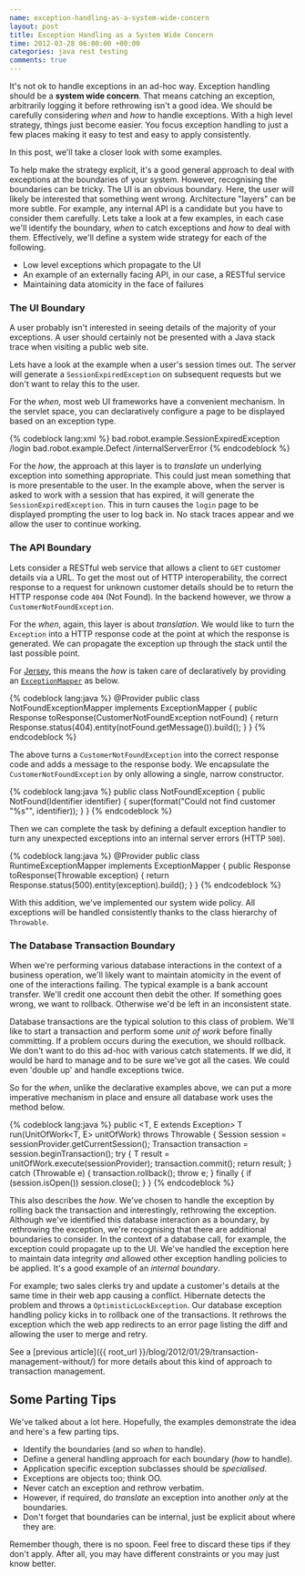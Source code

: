 ```yaml
---
name: exception-handling-as-a-system-wide-concern
layout: post
title: Exception Handling as a System Wide Concern
time: 2012-03-28 06:00:00 +00:00
categories: java rest testing
comments: true
---
```


It's not ok to handle exceptions in an ad-hoc way. Exception handling should be a **system wide concern**. That means catching an exception, arbitrarily logging it before rethrowing isn't a good idea. We should be carefully considering _when_ and _how_ to handle exceptions. With a high level strategy, things just become easier. You focus exception handling to just a few places making it easy to test and easy to apply consistently.

In this post, we'll take a closer look with some examples.

<!-- more -->

To help make the strategy explicit, it's a good general approach to deal with exceptions at the boundaries of your system. However, recognising the boundaries can be tricky. The UI is an obvious boundary. Here, the user will likely be interested that something went wrong. Architecture "layers" can be more subtle. For example, any internal API is a candidate but you have to consider them carefully. Lets take a look at a few examples, in each case we'll identify the boundary, _when_ to catch exceptions and _how_ to deal with them. Effectively, we'll define a system wide strategy for each of the following.

* Low level exceptions which propagate to the UI
* An example of an externally facing API, in our case, a RESTful service
* Maintaining data atomicity in the face of failures


### The UI Boundary

A user probably isn't interested in seeing details of the majority of your exceptions. A user should certainly not be presented with a Java stack trace when visiting a public web site. 

Lets have a look at the example when a user's session times out. The server will generate a `SessionExpiredException` on subsequent requests but we don't want to relay this to the user.

For the _when_, most web UI frameworks have a convenient mechanism. In the servlet space, you can declaratively configure a page to be displayed based on an exception type.

{% codeblock lang:xml %}
<error-page>
    <exception-type>bad.robot.example.SessionExpiredException</exception-type>
    <location>/login</location>
</error-page>
<error-page>
    <exception-type>bad.robot.example.Defect</exception-type>
    <location>/internalServerError</location>
</error-page>
{% endcodeblock %}


For the _how_, the approach at this layer is to _translate_ un underlying exception into something appropriate. This could just mean something that is more presentable to the user. In the example above, when the server is asked to work with a session that has expired, it will generate the `SessionExpiredException`. This in turn causes the `login` page to be displayed prompting the user to log back in. No stack traces appear and we allow the user to continue working.

### The API Boundary

Lets consider a RESTful web service that allows a client to `GET` customer details via a URL. To get the most out of HTTP interoperability, the correct response to a request for unknown customer details should be to return the HTTP response code `404` (Not Found). In the backend however, we throw a `CustomerNotFoundException`.

For the _when_, again, this layer is about _translation_. We would like to turn the `Exception` into a HTTP response code at the point at which the response is generated. We can propagate the exception up through the stack until the last possible point.

For [Jersey](http://jersey.java.net/), this means the _how_ is taken care of declaratively by providing an [`ExceptionMapper`](http://jersey.java.net/nonav/documentation/latest/user-guide.html#d4e435) as below.

{% codeblock lang:java %}
@Provider
public class NotFoundExceptionMapper implements ExceptionMapper<NotFoundException> {
    public Response toResponse(CustomerNotFoundException notFound) {
        return Response.status(404).entity(notFound.getMessage()).build();
    }
}
{% endcodeblock %}

The above turns a `CustomerNotFoundException` into the correct response code and adds a message to the response body. We encapsulate the `CustomerNotFoundException` by only allowing a single, narrow constructor.

{% codeblock lang:java %}
public class NotFoundException {
    public NotFound(Identifier identifier) {
        super(format("Could not find customer \"%s\"", identifier));
    }
}
{% endcodeblock %}


Then we can complete the task by defining a default exception handler to turn any unexpected exceptions into an internal server errors (HTTP `500`).

{% codeblock lang:java %}
@Provider
public class RuntimeExceptionMapper implements ExceptionMapper<Throwable> {
    public Response toResponse(Throwable exception) {
        return Response.status(500).entity(exception).build();
    }
}
{% endcodeblock %}

With this addition, we've implemented our system wide policy. All exceptions will be handled consistently thanks to the class hierarchy of `Throwable`.

### The Database Transaction Boundary

When we're performing various database interactions in the context of a business operation, we'll likely want to maintain atomicity in the event of one of the interactions failing. The typical example is a bank account transfer. We'll credit one account then debit the other. If something goes wrong, we want to rollback. Otherwise we'd be left in an inconsistent state. 

Database transactions are the typical solution to this class of problem. We'll like to start a transaction and perform some _unit of work_ before finally committing. If a problem occurs during the execution, we should rollback. We don't want to do this ad-hoc with various catch statements. If we did, it would be hard to manage and to be sure we've got all the cases. We could even 'double up' and handle exceptions twice.

So for the _when_, unlike the declarative examples above, we can put a more imperative mechanism in place and ensure all database work uses the method below.

{% codeblock lang:java %}
public <T, E extends Exception> T run(UnitOfWork<T, E> unitOfWork) throws Throwable {
	Session session = sessionProvider.getCurrentSession();
	Transaction transaction = session.beginTransaction();
	try {
		T result = unitOfWork.execute(sessionProvider);
		transaction.commit();
		return result;
	} catch (Throwable e) {
		transaction.rollback();
		throw e;
	} finally {
		if (session.isOpen())
			session.close();
	}
}
{% endcodeblock %}

This also describes the _how_. We've chosen to handle the exception by rolling back the transaction and interestingly, rethrowing the exception. Although we've identified this database interaction as a boundary, by rethrowing the exception, we're recognising that there are additional boundaries to consider. In the context of a database call, for example, the exception could propagate up to the UI. We've handled the exception here to maintain data integrity _and_ allowed other exception handling policies to be applied. It's a good example of an _internal boundary_.

For example; two sales clerks try and update a customer's details at the same time in their web app causing a conflict. Hibernate detects the problem and throws a `OptimisticLockException`. Our database exception handling policy kicks in to rollback one of the transactions. It rethrows the exception which the web app redirects to an error page listing the diff and allowing the user to merge and retry.

See a [previous article]({{ root_url }}/blog/2012/01/29/transaction-management-without/) for more details about this kind of approach to transaction management.



## Some Parting Tips

We've talked about a lot here. Hopefully, the examples demonstrate the idea and here's a few parting tips.

* Identify the boundaries (and so _when_ to handle).
* Define a general handling approach for each boundary (_how_ to handle).
* Application specific exception subclasses should be _specialised_.
* Exceptions are objects too; think OO.
* Never catch an exception and rethrow verbatim. 
* However, if required, do _translate_ an exception into another _only_ at the boundaries.
* Don't forget that boundaries can be internal, just be explicit about where they are.

Remember though, there is no spoon. Feel free to discard these tips if they don't apply. After all, you may have different constraints or you may just know better.
